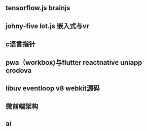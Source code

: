 <!--
 * @Author: zhouchangping
 * @Date: 2020-07-08 11:02:43
 * @LastEditTime: 2022-03-07 10:45:01
 * @LastEditors: zhouzhou
 * @Description: 
 * @FilePath: /reactVue/suanfa/face/前端跨界/前端跨界.md
 * 可以输入预定的版权声明、个性签名、空行等
-->
## tensorflow.js brainjs

## johny-five lot.js 嵌入式与vr

## c语言指针

## pwa（workbox)与flutter reactnative uniapp crodova

## libuv eventloop v8 webkit源码

## 微前端架构

## ai